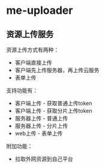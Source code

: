# me-uploader

## 资源上传服务

资源上传方式有两种：
* 客户端直接上传
* 客户端先上传服务器，再上传云服务
* 表单上传

支持功能有：
* 客户端上传 - 获取普通上传token
* 客户端上传 - 获取分片上传token
* 服务器上传 - 普通上传
* 服务器上传 - 分片上传
* web上传 - 表单上传

附加功能：
* 拉取外网资源到自己平台